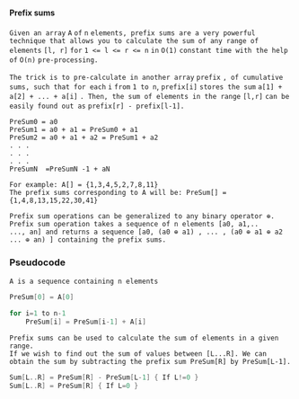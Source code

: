 
#### Prefix sums
```Given an array``` `A` ```of``` `n` ```elements, prefix sums are a very powerful technique that allows you to calculate the sum of any range of elements``` `[l, r]` ```for``` `1 <= l <= r <= n` ```in``` `O(1)` ```constant time with the help of``` `O(n)` ```pre-processing.```

```The trick is to pre-calculate in another array``` `prefix` ```, of cumulative sums, such that for each``` `i` ```from``` `1 to n`, `prefix[i]` ```stores the sum``` `a[1] + a[2] + ... + a[i]` ```. Then, the sum of elements in the range``` `[l,r]` ```can be easily found out as``` `prefix[r] - prefix[l-1].`
```
PreSum0 = a0
PreSum1 = a0 + a1 = PreSum0 + a1
PreSum2 = a0 + a1 + a2 = PreSum1 + a2
. . .
. . .
. . .
PreSumN  =PreSumN -1 + aN

For example: A[] = {1,3,4,5,2,7,8,11}
The prefix sums corresponding to A will be: PreSum[] = {1,4,8,13,15,22,30,41}
```
```
Prefix sum operations can be generalized to any binary operator ⊕. Prefix sum operation takes a sequence of n elements [a0, a1,..
..., an] and returns a sequence [a0, (a0 ⊕ a1) , ... , (a0 ⊕ a1 ⊕ a2 ... ⊕ an) ] containing the prefix sums.
```
### Pseudocode
```c++
A is a sequence containing n elements

PreSum[0] = A[0]

for i=1 to n-1
    PreSum[i] = PreSum[i-1] + A[i]
```
```
Prefix sums can be used to calculate the sum of elements in a given range.
If we wish to find out the sum of values between [L...R]. We can obtain the sum by subtracting the prefix sum PreSum[R] by PreSum[L-1].
```
```c++
Sum[L..R] = PreSum[R] - PreSum[L-1] { If L!=0 }
Sum[L..R] = PreSum[R] { If L=0 }
```
